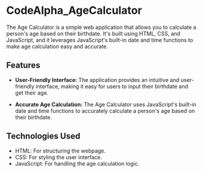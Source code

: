 # CodeAlpha_AgeCalculator

The Age Calculator is a simple web application that allows you to calculate a person's age based on their birthdate. It's built using HTML, CSS, and JavaScript, and it leverages JavaScript's built-in date and time functions to make age calculation easy and accurate.

## Features

- **User-Friendly Interface:** The application provides an intuitive and user-friendly interface, making it easy for users to input their birthdate and get their age.

- **Accurate Age Calculation:** The Age Calculator uses JavaScript's built-in date and time functions to accurately calculate a person's age based on their birthdate.

## Technologies Used

- HTML: For structuring the webpage.
- CSS: For styling the user interface.
- JavaScript: For handling the age calculation logic.
